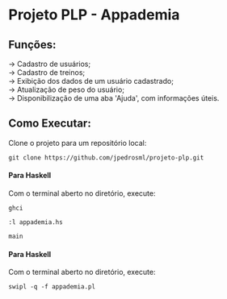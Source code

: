 # Projeto PLP - Appademia

## Funções:

-> Cadastro de usuários;\
-> Cadastro de treinos;\
-> Exibição dos dados de um usuário cadastrado;\
-> Atualização de peso do usuário;\
-> Disponibilização de uma aba 'Ajuda', com informações úteis.

## Como Executar:

Clone o projeto para um repositório local:
```
git clone https://github.com/jpedrosml/projeto-plp.git
```
#### Para Haskell

Com o terminal aberto no diretório, execute:
```
ghci
```
```
:l appademia.hs
```
```
main
```
#### Para Haskell
Com o terminal aberto no diretório, execute:
```
swipl -q -f appademia.pl
```
